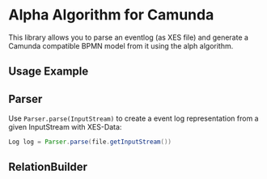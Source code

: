 # Alpha Algorithm for Camunda

This library allows you to parse an eventlog (as XES file) and generate a Camunda compatible  BPMN model from it using the alph algorithm.

## Usage Example

## Parser

Use `Parser.parse(InputStream)` to create a event log representation from a given InputStream with XES-Data: 
```java
Log log = Parser.parse(file.getInputStream())
```

## RelationBuilder
